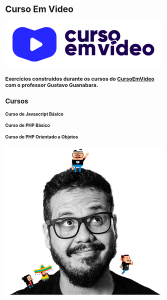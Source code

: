 # Curso Em Video
<img width="auto" src="https://github.com/PedroPadilhaPortella/Curso-Em-Video/blob/master/cursoemvideo-logo.png">

### Exercícios construídos durante os cursos do <a href="https://www.cursoemvideo.com/cursos/">CursoEmVideo<a/> com o professor Gustavo Guanabara.

## Cursos
#### Curso de Javascript Básico
#### Curso de PHP Básico
#### Curso de PHP Orientado a Objetos

 <img width="auto" src="https://github.com/PedroPadilhaPortella/Curso-Em-Video/blob/master/guana6.png">

